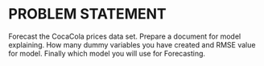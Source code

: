 # PROBLEM STATEMENT
Forecast the CocaCola prices data set. Prepare a document for model explaining. 
How many dummy variables you have created and RMSE value for model. Finally which model you will use for Forecasting.

